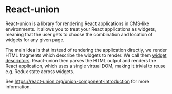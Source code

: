 # React-union

React-union is a library for rendering React applications in CMS-like environments. It allows you to treat your React applications as widgets, meaning that the user gets to choose the combination and location of widgets for any given page.

The main idea is that instead of rendering the application directly, we render HTML fragments which describe the widgets to render. We call them [widget descriptors](https://react-union.org/union-component-widget-descriptors). React-union then parses the HTML output and renders the React application, which uses a single virtual DOM, making it trivial to reuse e.g. Redux state across widgets.

See https://react-union.org/union-component-introduction for more information.
